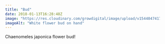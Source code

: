 ```yaml
---
title: "Bud"
date: 2018-01-13T16:28:48Z
image: "https://res.cloudinary.com/growdigital/image/upload/v1544047417/bud-27873184809.jpg"
imageAlt: "White flower bud on hand"
---
```


Chaenomeles japonica flower bud!
